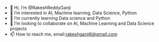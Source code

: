 - 👋 Hi, I’m @RakeshReddyGanji
- 👀 I’m interested in AI, Machine learning, Data Science, Python
- 🌱 I’m currently learning Data science and Python
- 💞️ I’m looking to collaborate on AI, Machine Learning and Data Science projects
- 📫 How to reach me, email:rakeshganji6@gmail.com

<!---
RakeshReddyGanji/RakeshReddyGanji is a ✨ special ✨ repository because its `README.md` (this file) appears on your GitHub profile.
You can click the Preview link to take a look at your changes.
--->
